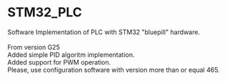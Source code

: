 # STM32_PLC
Software Implementation of PLC with STM32 "bluepill" hardware.</br></br>
From version G25</br>
Added simple PID algoritm implementation.</br>
Added support for PWM operation.</br>
Please, use configuration software with version more than or equal 465.</br>
